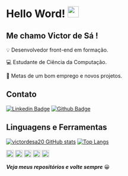 # Hello Word! <img src=https://github.com/TheDudeThatCode/TheDudeThatCode/blob/master/Assets/Earth.gif width="30">

## Me chamo Victor de Sá !

💡 Desenvolvedor front-end em formação.

💻 Estudante de Ciência da Computação.

🚀 Metas de um bom emprego e novos projetos.

## Contato

[![Linkedin Badge](https://img.shields.io/badge/LinkedIn-0077B5?style=for-the-badge&logo=linkedin&logoColor=white)](https://www.linkedin.com/in/victordesa20/)
[![Github Badge](https://img.shields.io/badge/GitHub-100000?style=for-the-badge&logo=github&logoColor=white)](https://github.com/victordesa20)

## Linguagens e Ferramentas
[![victordesa20 GitHub stats](https://github-readme-stats.vercel.app/api?username=victordesa20&hide=contribs,prs&show_icons=true&theme=flag-india)](https://github.com/victordesa20/github-readme-stats)
[![Top Langs](https://github-readme-stats.vercel.app/api/top-langs/?username=victordesa20&layout=compact&theme=flag-india)](https://github.com/victordesa20/github-readme-stats)

<code><img height="20" src="https://img.shields.io/badge/HTML5-E34F26?style=for-the-badge&logo=html5&logoColor=white"></code>
<code><img height="20" src="https://img.shields.io/badge/CSS3-1572B6?style=for-the-badge&logo=css3&logoColor=white"></code>
<code><img height="20" src="https://img.shields.io/badge/JavaScript-323330?style=for-the-badge&logo=javascript&logoColor=F7DF1E"></code>
<code><img height="20" src="https://img.shields.io/badge/React-20232A?style=for-the-badge&logo=react&logoColor=61DAFB"></code>
<code><img height="20" src="https://img.shields.io/badge/Git-F05032?style=for-the-badge&logo=git&logoColor=white"></code>

***Veja meus repositórios e volte sempre*** 😀
